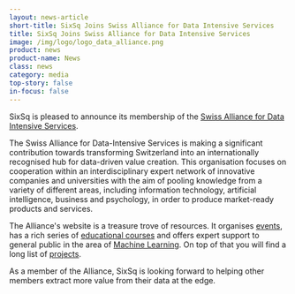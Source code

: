 ```yaml
---
layout: news-article
short-title: SixSq Joins Swiss Alliance for Data Intensive Services
title: SixSq Joins Swiss Alliance for Data Intensive Services
image: /img/logo/logo_data_alliance.png
product: news
product-name: News
class: news
category: media
top-story: false
in-focus: false
---
```


SixSq is pleased to announce its membership of the [Swiss Alliance for Data Intensive Services](https://data-service-alliance.ch/). 

The Swiss Alliance for Data-Intensive Services is making a significant contribution towards transforming Switzerland into an internationally recognised hub for data-driven value creation. This organisation focuses on cooperation within an interdisciplinary expert network of innovative companies and universities with the aim of pooling knowledge from a variety of different areas, including information technology, artificial intelligence, business and psychology, in order to produce market-ready products and services.

The Alliance's website is a treasure trove of resources. It organises [events](https://data-service-alliance.ch/events), has a rich series of [educational courses](https://data-service-alliance.ch/education) and offers expert support to general public in the area of [Machine Learning](https://data-service-alliance.ch/expertise/expert-support-for-public). On top of that you will find a long list of [projects](https://data-service-alliance.ch/innovation/projects).

As a member of the Alliance, SixSq is looking forward to helping other members extract more value from their data at the edge.

 